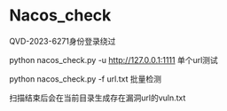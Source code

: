 # Nacos_check
QVD-2023-6271身份登录绕过

python nacos_check.py -u http://127.0.0.1:1111 单个url测试

python nacos_check.py -f url.txt 批量检测

扫描结束后会在当前目录生成存在漏洞url的vuln.txt
